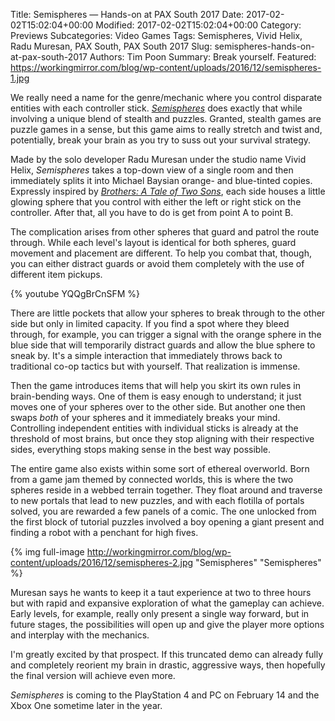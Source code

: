 Title: Semispheres — Hands-on at PAX South 2017
Date: 2017-02-02T15:02:04+00:00
Modified: 2017-02-02T15:02:04+00:00
Category: Previews
Subcategories: Video Games
Tags: Semispheres, Vivid Helix, Radu Muresan, PAX South, PAX South 2017
Slug: semispheres-hands-on-at-pax-south-2017
Authors: Tim Poon
Summary: Break yourself.
Featured: https://workingmirror.com/blog/wp-content/uploads/2016/12/semispheres-1.jpg

We really need a name for the genre/mechanic where you control disparate entities with each controller stick. *[Semispheres](http://semispher.es/)* does exactly that while involving a unique blend of stealth and puzzles. Granted, stealth games are puzzle games in a sense, but this game aims to really stretch and twist and, potentially, break your brain as you try to suss out your survival strategy.

Made by the solo developer Radu Muresan under the studio name Vivid Helix, *Semispheres* takes a top-down view of a single room and then immediately splits it into Michael Baysian orange- and blue-tinted copies. Expressly inspired by *[Brothers: A Tale of Two Sons](http://www.platformnation.com/2013/09/18/brothers-a-tale-of-two-sons-review-split-halves/)*, each side houses a little glowing sphere that you control with either the left or right stick on the controller. After that, all you have to do is get from point A to point B.

The complication arises from other spheres that guard and patrol the route through. While each level's layout is identical for both spheres, guard movement and placement are different. To help you combat that, though, you can either distract guards or avoid them completely with the use of different item pickups.

{% youtube YQQgBrCnSFM %}

There are little pockets that allow your spheres to break through to the other side but only in limited capacity. If you find a spot where they bleed through, for example, you can trigger a signal with the orange sphere in the blue side that will temporarily distract guards and allow the blue sphere to sneak by. It's a simple interaction that immediately throws back to traditional co-op tactics but with yourself. That realization is immense.

Then the game introduces items that will help you skirt its own rules in brain-bending ways. One of them is easy enough to understand; it just moves one of your spheres over to the other side. But another one then swaps *both* of your spheres and it immediately breaks your mind. Controlling independent entities with individual sticks is already at the threshold of most brains, but once they stop aligning with their respective sides, everything stops making sense in the best way possible.

The entire game also exists within some sort of ethereal overworld. Born from a game jam themed by connected worlds, this is where the two spheres reside in a webbed terrain together. They float around and traverse to new portals that lead to new puzzles, and with each flotilla of portals solved, you are rewarded a few panels of a comic. The one unlocked from the first block of tutorial puzzles involved a boy opening a giant present and finding a robot with a penchant for high fives.

{% img full-image http://workingmirror.com/blog/wp-content/uploads/2016/12/semispheres-2.jpg "Semispheres" "Semispheres" %}

Muresan says he wants to keep it a taut experience at two to three hours but with rapid and expansive exploration of what the gameplay can achieve. Early levels, for example, really only present a single way forward, but in future stages, the possibilities will open up and give the player more options and interplay with the mechanics.

I'm greatly excited by that prospect. If this truncated demo can already fully and completely reorient my brain in drastic, aggressive ways, then hopefully the final version will achieve even more.

*Semispheres* is coming to the PlayStation 4 and PC on February 14 and the Xbox One sometime later in the year.
